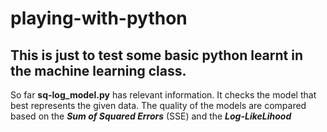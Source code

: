 # playing-with-python

## This is just to test some basic python learnt in the machine learning class.

So far <b>sq-log_model.py</b> has relevant information. It checks the model that best represents the given data. The quality of the models are compared based on the <b><i>Sum of Squared Errors</i></b> (SSE) and the <b><i>Log-LikeLihood</i></b>
